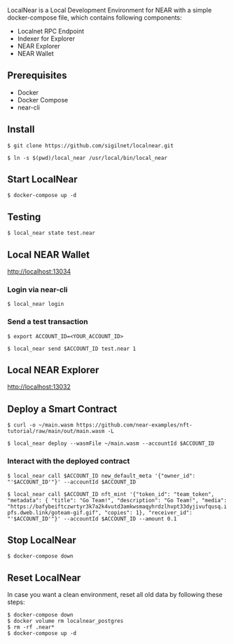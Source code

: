 LocalNear is a Local Development Environment for NEAR with a simple docker-compose file, which contains following components:

- Localnet RPC Endpoint
- Indexer for Explorer
- NEAR Explorer
- NEAR Wallet

## Prerequisites

- Docker
- Docker Compose
- near-cli

## Install

`$ git clone https://github.com/sigilnet/localnear.git`

`$ ln -s $(pwd)/local_near /usr/local/bin/local_near`

## Start LocalNear

`$ docker-compose up -d`

## Testing

`$ local_near state test.near`

## Local NEAR Wallet

<http://localhost:13034>

### Login via near-cli

`$ local_near login`

### Send a test transaction

`$ export ACCOUNT_ID=<YOUR_ACCOUNT_ID>`

`$ local_near send $ACCOUNT_ID test.near 1`

## Local NEAR Explorer

<http://localhost:13032>

## Deploy a Smart Contract

`$ curl -o ~/main.wasm https://github.com/near-examples/nft-tutorial/raw/main/out/main.wasm -L`

`$ local_near deploy --wasmFile ~/main.wasm --accountId $ACCOUNT_ID`

### Interact with the deployed contract

`$ local_near call $ACCOUNT_ID new_default_meta '{"owner_id": "'$ACCOUNT_ID'"}' --accountId $ACCOUNT_ID`

`$ local_near call $ACCOUNT_ID nft_mint '{"token_id": "team_token", "metadata": { "title": "Go Team!", "description": "Go Team!", "media": "https://bafybeiftczwrtyr3k7a2k4vutd3amkwsmaqyhrdzlhvpt33dyjivufqusq.ipfs.dweb.link/goteam-gif.gif", "copies": 1}, "receiver_id": "'$ACCOUNT_ID'"}' --accountId $ACCOUNT_ID --amount 0.1`

## Stop LocalNear

`$ docker-compose down`

## Reset LocalNear

In case you want a clean environment, reset all old data by following these steps:

```
$ docker-compose down
$ docker volume rm localnear_postgres
$ rm -rf .near*
$ docker-compose up -d
```
